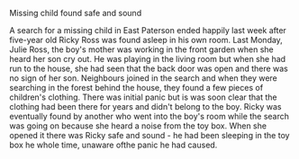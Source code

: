 Missing child found safe and sound

A search for a missing child in East Paterson ended happily last week after five-year old Ricky Ross was found asleep in his own room. Last Monday, Julie Ross, the boy's mother was working in the front garden when she heard her son cry out. He was playing in the living room but when she had run to the house, she had seen that the back door was open and there was no sign of her son.
Neighbours joined in the search and when they were searching in the forest behind the house, they found a few pieces of children's clothing. There was initial panic but is was soon clear that the clothing had been there for years and didn't belong to the boy. Ricky was eventually found by another who went into the boy's room while the search was going on because she heard a noise from the toy box. When she opened it there was Ricky safe and sound - he had been sleeping in the toy box he whole time, unaware ofthe panic he had caused.